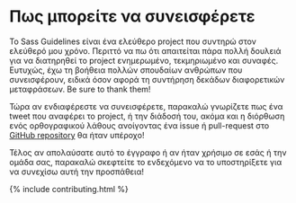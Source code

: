 
# Πως μπορείτε να συνεισφέρετε

Το Sass Guidelines είναι ένα ελεύθερο project που συντηρώ στον ελεύθερό μου χρόνο. Περιττό να πω ότι απαιτείται πάρα πολλή δουλειά για να διατηρηθεί το project ενημερωμένο, τεκμηριωμένο και συναφές. Ευτυχώς, έχω τη βοήθεια πολλών σπουδαίων ανθρώπων που συνεισφέρουν, ειδικά όσον αφορά τη συντήρηση δεκάδων <label for="aside-toggle" class="link-like">διαφορετικών μεταφράσεων</label>. Be sure to thank them!

Τώρα αν ενδιαφέρεστε να συνεισφέρετε, παρακαλώ γνωρίζετε πως ένα tweet που αναφέρει το project, ή την διάδοσή του, ακόμα και η διόρθωση ενός ορθογραφικού λάθους ανοίγοντας ένα issue ή pull-request στο [GitHub repository](https://github.com/HugoGiraudel/sass-guidelines) θα ήταν υπέροχο!

Τέλος αν απολαύσατε αυτό το έγγραφο ή αν ήταν χρήσιμο σε εσάς ή την ομάδα σας, παρακαλώ σκεφτείτε το ενδεχόμενο να το υποστηρίξετε για να συνεχίσω αυτή την προσπάθεια!

{% include contributing.html %}
